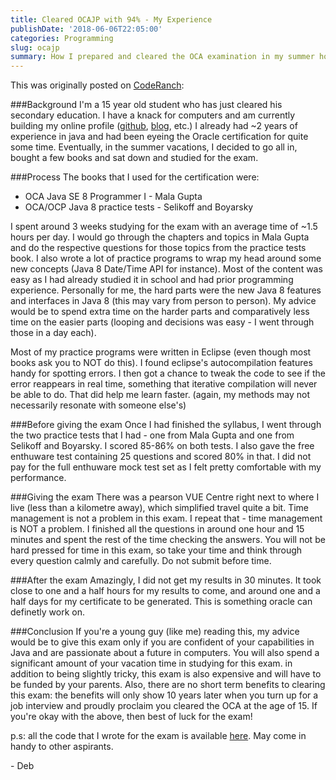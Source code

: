 ```yaml
---
title: Cleared OCAJP with 94% - My Experience
publishDate: '2018-06-06T22:05:00'
categories: Programming
slug: ocajp
summary: How I prepared and cleared the OCA examination in my summer holidays
---
```


This was originally posted on [CodeRanch](https://coderanch.com/t/695020/certification/Cleared-OCAJP-Experience):

###Background 
I'm a 15 year old student who has just cleared his secondary education. I have a knack for computers and am currently building my online profile ([github](https://github.com/Aniruddha-Deb), [blog](aniruddha-deb.github.io), etc.) I already had ~2 years of experience in java and had been eyeing the Oracle certification for quite some time. Eventually, in the summer vacations, I decided to go all in, bought a few books and sat down and studied for the exam. 

###Process 
The books that I used for the certification were:

- OCA Java SE 8 Programmer I - Mala Gupta
- OCA/OCP Java 8 practice tests - Selikoff and Boyarsky

I spent around 3 weeks studying for the exam with an average time of ~1.5 hours per day. I would go through the chapters and topics in Mala Gupta and do the respective questions for those topics from the practice tests book. I also wrote a lot of practice programs to wrap my head around some new concepts (Java 8 Date/Time API for instance). Most of the content was easy as I had already studied it in school and had prior programming experience. Personally for me, the hard parts were the new Java 8 features and interfaces in Java 8 (this may vary from person to person). My advice would be to spend extra time on the harder parts and comparatively less time on the easier parts (looping and decisions was easy - I went through those in a day each). 

Most of my practice programs were written in Eclipse (even though most books ask you to NOT do this). I found eclipse's autocompilation features handy for spotting errors. I then got a chance to tweak the code to see if the error reappears in real time, something that iterative compilation will never be able to do. That did help me learn faster. (again, my methods may not necessarily resonate with someone else's) 

###Before giving the exam 
Once I had finished the syllabus, I went through the two practice tests that I had - one from Mala Gupta and one from Selikoff and Boyarsky. I scored 85-86% on both tests. I also gave the free enthuware test containing 25 questions and scored 80% in that. I did not pay for the full enthuware mock test set as I felt pretty comfortable with my performance. 

###Giving the exam 
There was a pearson VUE Centre right next to where I live (less than a kilometre away), which simplified travel quite a bit. Time management is not a problem in this exam. I repeat that - time management is NOT a problem. I finished all the questions in around one hour and 15 minutes and spent the rest of the time checking the answers. You will not be hard pressed for time in this exam, so take your time and think through every question calmly and carefully. Do not submit before time. 

###After the exam 
Amazingly, I did not get my results in 30 minutes. It took close to one and a half hours for my results to come, and around one and a half days for my certificate to be generated. This is something oracle can definetly work on. 

###Conclusion 
If you're a young guy (like me) reading this, my advice would be to give this exam only if you are confident of your capabilities in Java and are passionate about a future in computers. You will also spend a significant amount of your vacation time in studying for this exam. in addition to being slightly tricky, this exam is also expensive and will have to be funded by your parents. Also, there are no short term benefits to clearing this exam: the benefits will only show 10 years later when you turn up for a job interview and proudly proclaim you cleared the OCA at the age of 15. If you're okay with the above, then best of luck for the exam! 

p.s: all the code that I wrote for the exam is available [here](https://github.com/Aniruddha-Deb/OCAPrep). May come in handy to other aspirants. 

\- Deb
